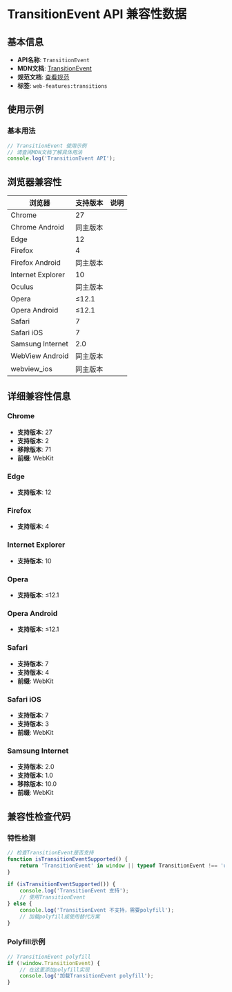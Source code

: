 # TransitionEvent API 兼容性数据

## 基本信息

- **API名称**: `TransitionEvent`
- **MDN文档**: [TransitionEvent](https://developer.mozilla.org/docs/Web/API/TransitionEvent)
- **规范文档**: [查看规范](https://drafts.csswg.org/css-transitions/#interface-transitionevent)
- **标签**: `web-features:transitions`

## 使用示例

### 基本用法

```javascript
// TransitionEvent 使用示例
// 请查阅MDN文档了解具体用法
console.log('TransitionEvent API');
```

## 浏览器兼容性

| 浏览器 | 支持版本 | 说明 |
|--------|----------|------|
| Chrome | 27 |  |
| Chrome Android | 同主版本 |  |
| Edge | 12 |  |
| Firefox | 4 |  |
| Firefox Android | 同主版本 |  |
| Internet Explorer | 10 |  |
| Oculus | 同主版本 |  |
| Opera | ≤12.1 |  |
| Opera Android | ≤12.1 |  |
| Safari | 7 |  |
| Safari iOS | 7 |  |
| Samsung Internet | 2.0 |  |
| WebView Android | 同主版本 |  |
| webview_ios | 同主版本 |  |

## 详细兼容性信息

### Chrome

- **支持版本**: 27
- **支持版本**: 2
- **移除版本**: 71
- **前缀**: WebKit

### Edge

- **支持版本**: 12

### Firefox

- **支持版本**: 4

### Internet Explorer

- **支持版本**: 10

### Opera

- **支持版本**: ≤12.1

### Opera Android

- **支持版本**: ≤12.1

### Safari

- **支持版本**: 7
- **支持版本**: 4
- **前缀**: WebKit

### Safari iOS

- **支持版本**: 7
- **支持版本**: 3
- **前缀**: WebKit

### Samsung Internet

- **支持版本**: 2.0
- **支持版本**: 1.0
- **移除版本**: 10.0
- **前缀**: WebKit

## 兼容性检查代码

### 特性检测

```javascript
// 检查TransitionEvent是否支持
function isTransitionEventSupported() {
    return 'TransitionEvent' in window || typeof TransitionEvent !== 'undefined';
}

if (isTransitionEventSupported()) {
    console.log('TransitionEvent 支持');
    // 使用TransitionEvent
} else {
    console.log('TransitionEvent 不支持，需要polyfill');
    // 加载polyfill或使用替代方案
}
```

### Polyfill示例

```javascript
// TransitionEvent polyfill
if (!window.TransitionEvent) {
    // 在这里添加polyfill实现
    console.log('加载TransitionEvent polyfill');
}
```

